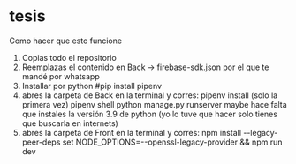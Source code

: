 # tesis
Como hacer que esto funcione
1. Copias todo el repositorio
2. Reemplazas el contenido en Back -> firebase-sdk.json por el que te mandé por whatsapp
3. Installar por python #pip install pipenv
4. abres la carpeta de Back en la terminal y corres:
pipenv install (solo la primera vez)
pipenv shell
python manage.py runserver
maybe hace falta que instales la versión 3.9 de python (yo lo tuve que hacer solo tienes que buscarla en internets)
6. abres la carpeta de Front en la terminal y corres:
npm install --legacy-peer-deps
set NODE_OPTIONS=--openssl-legacy-provider && npm run dev


